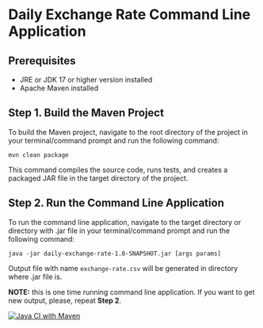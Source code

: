 # Daily Exchange Rate Command Line Application
## Prerequisites
* JRE or JDK 17 or higher version installed
* Apache Maven installed
## Step 1. Build the Maven Project
To build the Maven project, navigate to the root directory of the project in your terminal/command prompt and run the following command:
```
mvn clean package
```
This command compiles the source code, runs tests, and creates a packaged JAR file in the target directory of the project.
## Step 2. Run the Command Line Application
To run the command line application, navigate to the target directory or directory with .jar file in your terminal/command prompt and run the following command:
```
java -jar daily-exchange-rate-1.0-SNAPSHOT.jar [args params]
```
Output file with name `exchange-rate.csv` will be generated in directory where .jar file is.

**NOTE:** this is one time running command line application. If you want to get new output, please, repeat **Step 2**.

[![Java CI with Maven](https://github.com/nacenik/daily-exchange-rate/actions/workflows/maven.yml/badge.svg)](https://github.com/nacenik/daily-exchange-rate/actions/workflows/maven.yml)
